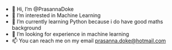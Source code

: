 - 👋 Hi, I’m @PrasannaDoke
- 👀 I’m interested in Machine Learning
- 🌱 I’m currently learning Python because i do have good maths background
- 💞️ I’m looking for experience in machine learning 
- 📫 You can reach me on my email prasanna.doke@hotmail.com

<!---
PrasannaDoke/PrasannaDoke is a ✨ special ✨ repository because its `README.md` (this file) appears on your GitHub profile.
You can click the Preview link to take a look at your changes.
--->
